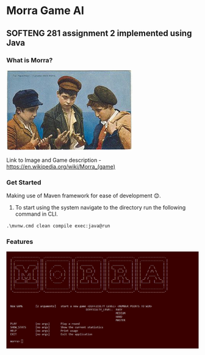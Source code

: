 # Morra Game AI
## SOFTENG 281 assignment 2 implemented using Java
### What is Morra?
![Kids Playing Morra Image](readme_content/kids_playing_morra.jpg)

Link to Image and Game description - https://en.wikipedia.org/wiki/Morra_(game)
### Get Started
Making use of Maven framework for ease of development 😊.
1. To start using the system navigate to the directory run the following command in CLI.
```html
.\mvnw.cmd clean compile exec:java@run
```
### Features
![Features](readme_content/game_window.jpg)


